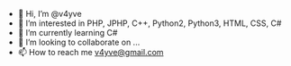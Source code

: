- 👋 Hi, I’m @v4yve
- 👀 I’m interested in PHP, JPHP, C++, Python2, Python3, HTML, CSS, C#
- 🌱 I’m currently learning C#
- 💞️ I’m looking to collaborate on ...
- 📫 How to reach me v4yve@gmail.com
